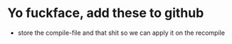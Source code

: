 # Yo fuckface, add these to github

- store the compile-file and that shit so we can apply it on the recompile
